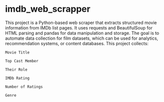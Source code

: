 # imdb_web_scrapper
This project is a Python-based web scraper that extracts structured movie information from IMDb list pages. It uses requests and BeautifulSoup for HTML parsing and pandas for data manipulation and storage. The goal is to automate data collection for film datasets, which can be used for analytics, recommendation systems, or content databases.
This project collects:

    Movie Title

    Top Cast Member

    Their Role

    IMDb Rating

    Number of Ratings

    Genre
